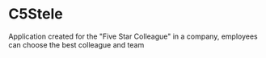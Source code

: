 # C5Stele

Application created for the "Five Star Colleague" in a company, employees can choose the best colleague and team
